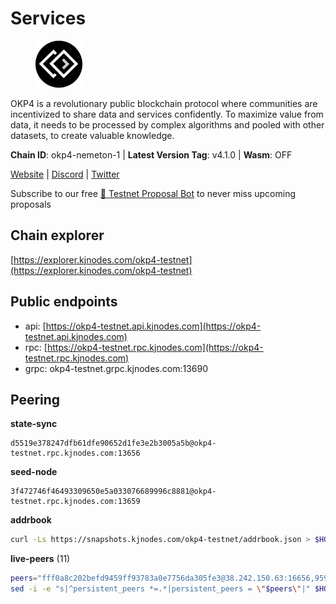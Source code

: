 # Services

<figure><img src="https://raw.githubusercontent.com/kj89/cosmos-images/main/logos/okp4.png" alt=""><figcaption></figcaption></figure>

OKP4 is a revolutionary public blockchain protocol where communities are incentivized to  share data and services confidently. To maximize value from data, it needs to be processed  by complex algorithms and pooled with other datasets, to create valuable knowledge.

**Chain ID**: okp4-nemeton-1 | **Latest Version Tag**: v4.1.0 | **Wasm**: OFF

[Website](https://okp4.network) | [Discord](https://discord.gg/okp4) | [Twitter](https://twitter.com/OKP4_Protocol)



Subscribe to our free [🤖 Testnet Proposal Bot](https://t.me/kjnodes_testnet_proposal_bot) to never miss upcoming proposals


## Chain explorer
[https://explorer.kjnodes.com/okp4-testnet](https://explorer.kjnodes.com/okp4-testnet)

## Public endpoints

* api: [https://okp4-testnet.api.kjnodes.com](https://okp4-testnet.api.kjnodes.com)
* rpc: [https://okp4-testnet.rpc.kjnodes.com](https://okp4-testnet.rpc.kjnodes.com)
* grpc: okp4-testnet.grpc.kjnodes.com:13690

## Peering

**state-sync**

```text
d5519e378247dfb61dfe90652d1fe3e2b3005a5b@okp4-testnet.rpc.kjnodes.com:13656
```

**seed-node**

```text
3f472746f46493309650e5a033076689996c8881@okp4-testnet.rpc.kjnodes.com:13659
```

**addrbook**
```bash
curl -Ls https://snapshots.kjnodes.com/okp4-testnet/addrbook.json > $HOME/.okp4d/config/addrbook.json
```

**live-peers** (11)
```bash
peers="fff0a8c202befd9459ff93783a0e7756da305fe3@38.242.150.63:16656,95986e08f5baee420d3b72be67826e321663072b@65.109.85.221:6070,d5519e378247dfb61dfe90652d1fe3e2b3005a5b@65.109.68.190:13656,8af258bbe73f4c66127a7b3e8b1ec23fde2950a6@65.108.192.123:19656,a49302f8999e5a953ebae431c4dde93479e17155@15.235.46.79:26656,8cdeb85dada114c959c36bb59ce258c65ae3a09c@88.198.242.163:36656,c665d7fd39015a805f1af935293fefdc825a6b6b@185.144.99.16:26656,12367c976a54980789e56c4fcaa5c38576be9ce1@65.109.89.5:32656,42fbb917fca6787bc3ab774865f4bb1ef950f114@65.108.226.26:30656,b0b56d944cf1cc569a1e77e0923e075bad94d755@141.95.145.41:28656,428821d6b64eee5d67da467a4673ce2b1e52955d@54.88.179.178:26656"
sed -i -e "s|^persistent_peers *=.*|persistent_peers = \"$peers\"|" $HOME/.okp4d/config/config.toml
```
